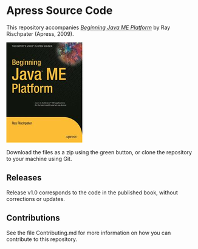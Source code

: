 # Apress Source Code

This repository accompanies [*Beginning Java  ME Platform*](http://www.apress.com/9781430210610) by Ray Rischpater (Apress, 2009).

![Cover image](9781430210610.jpg)

Download the files as a zip using the green button, or clone the repository to your machine using Git.

## Releases

Release v1.0 corresponds to the code in the published book, without corrections or updates.

## Contributions

See the file Contributing.md for more information on how you can contribute to this repository.
